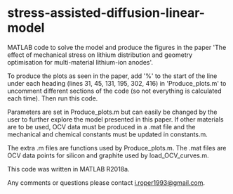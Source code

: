 # stress-assisted-diffusion-linear-model
MATLAB code to solve the model and produce the figures in the paper 'The effect of mechanical stress on lithium distribution and geometry optimisation for multi-material lithium-ion anodes'.

To produce the plots as seen in the paper, add '%' to the start of the line under each heading (lines 31, 45, 131, 195, 302, 416) in 'Produce_plots.m' to uncomment different sections of the code (so not everything is calculated each time). Then run this code.

Parameters are set in Produce_plots.m but can easily be changed by the user to further explore the model presented in this paper. If other materials are to be used, OCV data must be produced in a .mat file and the mechanical and chemical constants must be updated in constants.m.

The extra .m files are functions used by Produce_plots.m. The .mat files are OCV data points for silicon and graphite used by load_OCV_curves.m.

This code was written in MATLAB R2018a.

Any comments or questions please contact i.roper1993@gmail.com.
